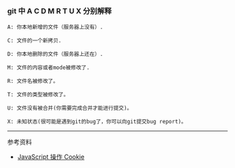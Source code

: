 
### git 中 A C D M R T U X 分别解释

```
A: 你本地新增的文件（服务器上没有）.

C: 文件的一个新拷贝.

D: 你本地删除的文件（服务器上还在）.

M: 文件的内容或者mode被修改了.

R: 文件名被修改了。

T: 文件的类型被修改了。

U: 文件没有被合并(你需要完成合并才能进行提交)。

X: 未知状态(很可能是遇到git的bug了，你可以向git提交bug report)。
```


---- 

参考资料
- [JavaScript 操作 Cookie](http://www.cnblogs.com/Darren_code/archive/2011/11/24/Cookie.html)